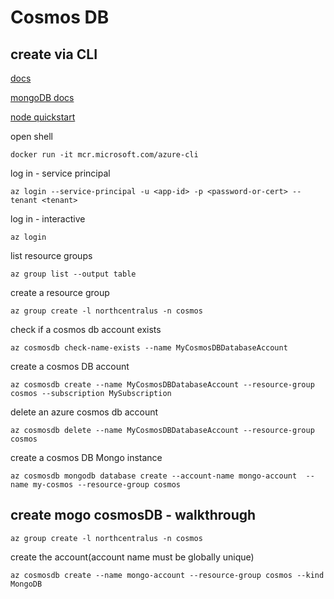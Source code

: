 
# Cosmos DB

## create via CLI

[docs](https://docs.microsoft.com/en-us/cli/azure/cosmosdb?view=azure-cli-latest)

[mongoDB docs](https://docs.microsoft.com/en-us/azure/cosmos-db/mongodb/mongodb-introduction)

[node quickstart](https://docs.microsoft.com/en-us/azure/cosmos-db/mongodb/create-mongodb-nodejs#sign-in-to-azure)

open shell

`docker run -it mcr.microsoft.com/azure-cli`

log in - service principal

`az login --service-principal -u <app-id> -p <password-or-cert> --tenant <tenant>`
  
log in - interactive

`az login`

list resource groups

`az group list --output table`

create a resource group

`az group create -l northcentralus -n cosmos`

check if a cosmos db account exists

`az cosmosdb check-name-exists --name MyCosmosDBDatabaseAccount`


create a cosmos DB account

`az cosmosdb create --name MyCosmosDBDatabaseAccount --resource-group cosmos --subscription MySubscription`

delete an azure cosmos db account

`az cosmosdb delete --name MyCosmosDBDatabaseAccount --resource-group cosmos`

create a cosmos DB Mongo instance

`az cosmosdb mongodb database create --account-name mongo-account  --name my-cosmos --resource-group cosmos`


## create mogo cosmosDB - walkthrough

`az group create -l northcentralus -n cosmos`

create the account(account name must be globally unique)

`az cosmosdb create --name mongo-account --resource-group cosmos --kind MongoDB`


